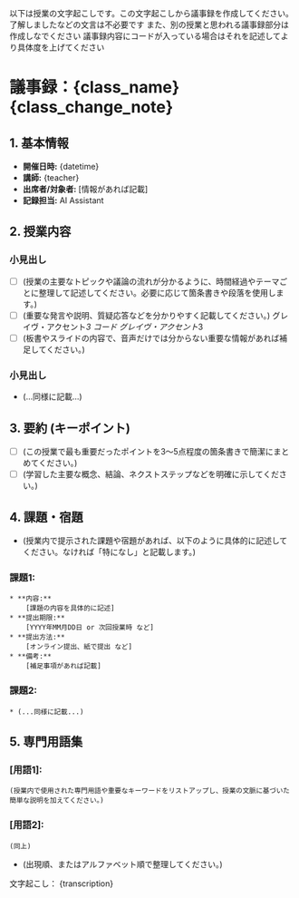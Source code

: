 以下は授業の文字起こしです。この文字起こしから議事録を作成してください。
了解しましたなどの文言は不必要です
また、別の授業と思われる議事録部分は作成しなでください
議事録内容にコードが入っている場合はそれを記述してより具体度を上げてください

# 議事録：{class_name} {class_change_note}

## 1. 基本情報
* **開催日時:** {datetime}
* **講師:** {teacher}
* **出席者/対象者:** [情報があれば記載]
* **記録担当:** AI Assistant

## 2. 授業内容
### 小見出し
* [ ] (授業の主要なトピックや議論の流れが分かるように、時間経過やテーマごとに整理して記述してください。必要に応じて箇条書きや段落を使用します。)
* [ ] (重要な発言や説明、質疑応答などを分かりやすく記載してください。)
  グレイヴ・アクセント*3 コード グレイヴ・アクセント*3
* [ ] (板書やスライドの内容で、音声だけでは分からない重要な情報があれば補足してください。)
### 小見出し
* (...同様に記載...)

## 3. 要約 (キーポイント)
* [ ] (この授業で最も重要だったポイントを3～5点程度の箇条書きで簡潔にまとめてください。)
* [ ] (学習した主要な概念、結論、ネクストステップなどを明確に示してください。)

## 4. 課題・宿題
* (授業内で提示された課題や宿題があれば、以下のように具体的に記述してください。なければ「特になし」と記載します。)
### **課題1:**
    * **内容:**
        [課題の内容を具体的に記述]
    * **提出期限:** 
        [YYYY年MM月DD日 or 次回授業時 など]
    * **提出方法:** 
        [オンライン提出、紙で提出 など]
    * **備考:** 
        [補足事項があれば記載]
### **課題2:**
    * (...同様に記載...)

## 5. 専門用語集
### **[用語1]:** 
    (授業内で使用された専門用語や重要なキーワードをリストアップし、授業の文脈に基づいた簡単な説明を加えてください。)
### **[用語2]:** 
    (同上)
* (出現順、またはアルファベット順で整理してください。)

文字起こし：
{transcription}